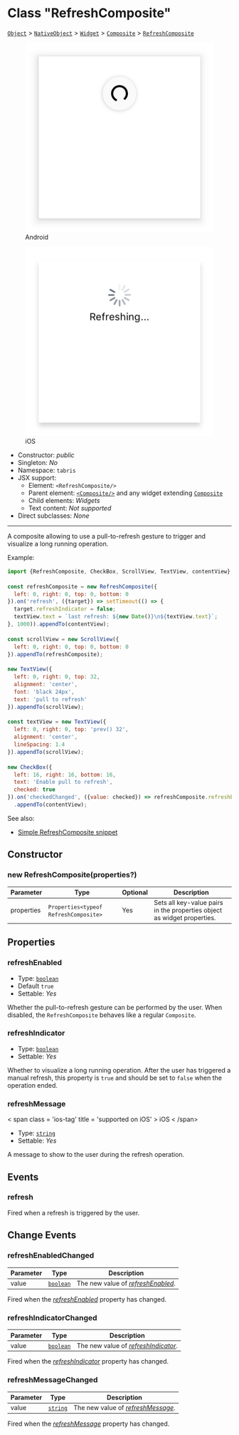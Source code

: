 ---
---
# Class "RefreshComposite"

<span style="white-space:nowrap;">[`Object`](https://developer.mozilla.org/en-US/docs/Web/JavaScript/Reference/Global_Objects/Object)</span> > <span style="white-space:nowrap;">[`NativeObject`](NativeObject.md)</span> > <span style="white-space:nowrap;">[`Widget`](Widget.md)</span> > <span style="white-space:nowrap;">[`Composite`](Composite.md)</span> > <span style="white-space:nowrap;">[`RefreshComposite`](RefreshComposite.md)</span>

<div class="tabris-image"><figure><div><img srcset="img\android\RefreshComposite.png 2x" src="img\android\RefreshComposite.png" alt="RefreshComposite on Android"/></div><figcaption>Android</figcaption></figure><figure><div><img srcset="img\ios\RefreshComposite.png 2x" src="img\ios\RefreshComposite.png" alt="RefreshComposite on iOS"/></div><figcaption>iOS</figcaption></figure></div>

* Constructor: *public*
* Singleton: *No*
* Namespace: `tabris`
* JSX support:
  * Element: `<RefreshComposite/>`
  * Parent element: [`<Composite/>`](Composite.md) and any widget extending <span style="white-space:nowrap;">[`Composite`](Composite.md)</span>
  * Child elements: *Widgets*
  * Text content: *Not supported*
* Direct subclasses: *None*
--------
A composite allowing to use a pull-to-refresh gesture to trigger and visualize a long running operation.


Example:
```js
import {RefreshComposite, CheckBox, ScrollView, TextView, contentView} from 'tabris';

const refreshComposite = new RefreshComposite({
  left: 0, right: 0, top: 0, bottom: 0
}).on('refresh', ({target}) => setTimeout(() => {
  target.refreshIndicator = false;
  textView.text = `last refresh: ${new Date()}\n${textView.text}`;
}, 1000)).appendTo(contentView);

const scrollView = new ScrollView({
  left: 0, right: 0, top: 0, bottom: 0
}).appendTo(refreshComposite);

new TextView({
  left: 0, right: 0, top: 32,
  alignment: 'center',
  font: 'black 24px',
  text: 'pull to refresh'
}).appendTo(scrollView);

const textView = new TextView({
  left: 0, right: 0, top: 'prev() 32',
  alignment: 'center',
  lineSpacing: 1.4
}).appendTo(scrollView);

new CheckBox({
  left: 16, right: 16, bottom: 16,
  text: 'Enable pull to refresh',
  checked: true
}).on('checkedChanged', ({value: checked}) => refreshComposite.refreshEnabled = checked)
  .appendTo(contentView);
```
See also:

- [Simple RefreshComposite snippet](https://github.com/eclipsesource/tabris-js/tree/v3.0.0-beta2-dev.20190219+1046/snippets/refreshcomposite.js)

## Constructor

### new RefreshComposite(properties?)

Parameter|Type|Optional|Description
-|-|-|-
properties | <span style="white-space:nowrap;">`Properties<typeof RefreshComposite>`</span> | Yes | Sets all key-value pairs in the properties object as widget properties.

## Properties

### refreshEnabled


* Type: <span style="white-space:nowrap;">[`boolean`](https://developer.mozilla.org/en-US/docs/Web/JavaScript/Data_structures#Boolean_type)</span>
* Default `true`
* Settable: *Yes*



Whether the pull-to-refresh gesture can be performed by the user. When disabled, the `RefreshComposite` behaves like a regular `Composite`.

### refreshIndicator


* Type: <span style="white-space:nowrap;">[`boolean`](https://developer.mozilla.org/en-US/docs/Web/JavaScript/Data_structures#Boolean_type)</span>
* Settable: *Yes*



Whether to visualize a long running operation. After the user has triggered a manual refresh, this property is `true` and should be set to `false` when the operation ended.

### refreshMessage
<p class="platforms"> < span class = 'ios-tag' title = 'supported on iOS' > iOS < /span></p>

* Type: <span style="white-space:nowrap;">[`string`](https://developer.mozilla.org/en-US/docs/Web/JavaScript/Data_structures#String_type)</span>
* Settable: *Yes*



A message to show to the user during the refresh operation.


## Events

### refresh

Fired when a refresh is triggered by the user.

## Change Events

### refreshEnabledChanged

Parameter|Type|Description
-|-|-
value | <span style="white-space:nowrap;">[`boolean`](https://developer.mozilla.org/en-US/docs/Web/JavaScript/Data_structures#Boolean_type)</span> | The new value of [*refreshEnabled*](#refreshEnabled).

Fired when the [*refreshEnabled*](#refreshEnabled) property has changed.

### refreshIndicatorChanged

Parameter|Type|Description
-|-|-
value | <span style="white-space:nowrap;">[`boolean`](https://developer.mozilla.org/en-US/docs/Web/JavaScript/Data_structures#Boolean_type)</span> | The new value of [*refreshIndicator*](#refreshIndicator).

Fired when the [*refreshIndicator*](#refreshIndicator) property has changed.

### refreshMessageChanged

Parameter|Type|Description
-|-|-
value | <span style="white-space:nowrap;">[`string`](https://developer.mozilla.org/en-US/docs/Web/JavaScript/Data_structures#String_type)</span> | The new value of [*refreshMessage*](#refreshMessage).

Fired when the [*refreshMessage*](#refreshMessage) property has changed.

